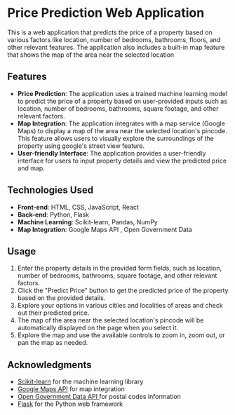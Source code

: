 # Price Prediction Web Application

This is a web application that predicts the price of a property based on various factors like location, number of bedrooms, bathrooms, floors, and other relevant features. The application also includes a built-in map feature that shows the map of the area near the selected location 

## Features

- **Price Prediction**: The application uses a trained machine learning model to predict the price of a property based on user-provided inputs such as location, number of bedrooms, bathrooms, square footage, and other relevant factors.
- **Map Integration**: The application integrates with a map service (Google Maps) to display a map of the area near the selected location's pincode. This feature allows users to visually explore the surroundings of the property using google's street view feature.
- **User-friendly Interface**: The application provides a user-friendly interface for users to input property details and view the predicted price and map.

## Technologies Used

- **Front-end**: HTML, CSS, JavaScript, React
- **Back-end**: Python, Flask
- **Machine Learning**: Scikit-learn, Pandas, NumPy 
- **Map Integration**: Google Maps API , Open Government Data 

## Usage

1. Enter the property details in the provided form fields, such as location, number of bedrooms, bathrooms, square footage, and other relevant factors.
2. Click the "Predict Price" button to get the predicted price of the property based on the provided details.
3. Explore your options in various citiies and localities of areas and check out their predicted price.
4. The map of the area near the selected location's pincode will be automatically displayed on the page when you select it.
5. Explore the map and use the available controls to zoom in, zoom out, or pan the map as needed.

## Acknowledgments

- [Scikit-learn](https://scikit-learn.org/) for the machine learning library
- [Google Maps API](https://developers.google.com/maps) for map integration
- [Open Government Data API ](https://data.gov.in/) for postal codes information
- [Flask](https://flask.palletsprojects.com/) for the Python web framework

